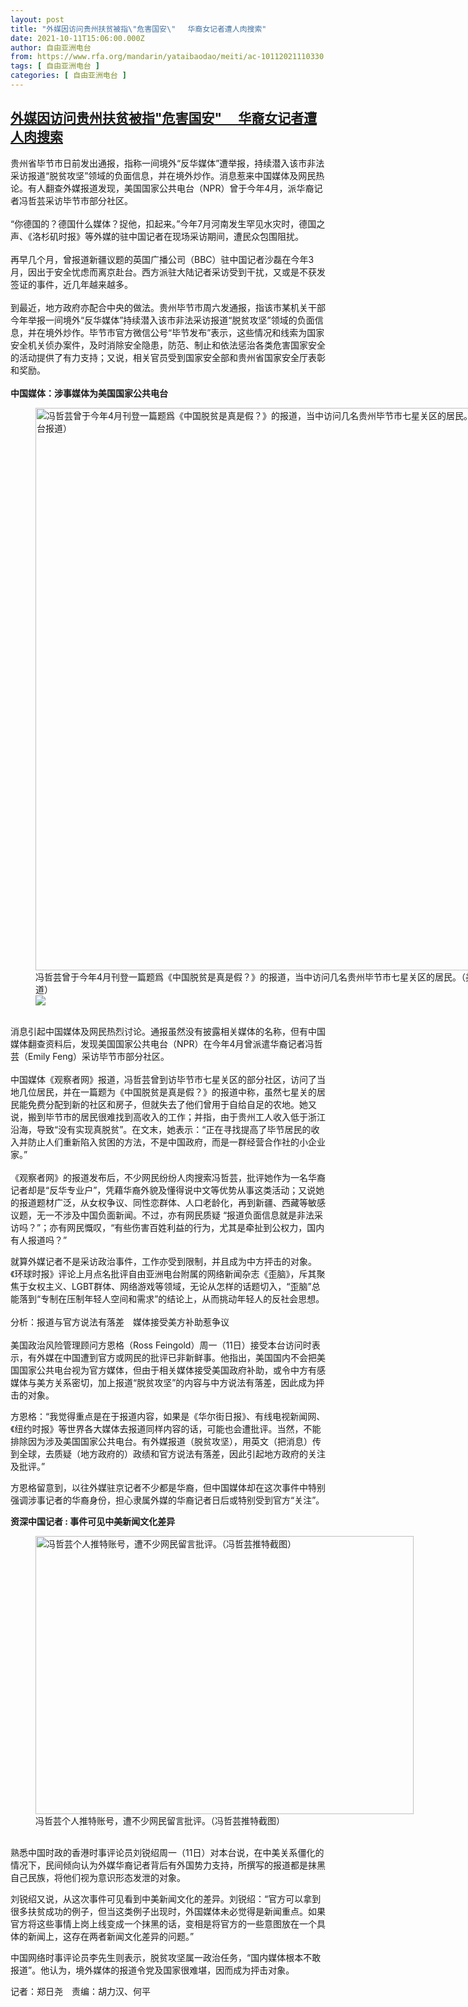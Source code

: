 ```yaml
---
layout: post
title: "外媒因访问贵州扶贫被指\"危害国安\"　 华裔女记者遭人肉搜索"
date: 2021-10-11T15:06:00.000Z
author: 自由亚洲电台
from: https://www.rfa.org/mandarin/yataibaodao/meiti/ac-10112021110330.html
tags: [ 自由亚洲电台 ]
categories: [ 自由亚洲电台 ]
---
```

<!--1633964760000-->
[外媒因访问贵州扶贫被指"危害国安"　 华裔女记者遭人肉搜索](https://www.rfa.org/mandarin/yataibaodao/meiti/ac-10112021110330.html)
------

<div>
<p>贵州省毕节市日前发出通报，指称一间境外“反华媒体”遭举报，持续潜入该市非法采访报道“脱贫攻坚”领域的负面信息，并在境外炒作。消息惹来中国媒体及网民热论。有人翻查外媒报道发现，美国国家公共电台（NPR）曾于今年4月，派华裔记者冯哲芸采访毕节市部分社区。 <br/><br/>“你德国的？德国什么媒体？捉他，扣起来。”今年7月河南发生罕见水灾时，德国之声、《洛杉矶时报》等外媒的驻中国记者在现场采访期间，遭民众包围阻扰。<br/><br/>再早几个月，曾报道新疆议题的英国广播公司（BBC）驻中国记者沙磊在今年3月，因出于安全忧虑而离京赴台。西方派驻大陆记者采访受到干扰，又或是不获发签证的事件，近几年越来越多。<br/><br/>到最近，地方政府亦配合中央的做法。贵州毕节市周六发通报，指该市某机关干部今年举报一间境外“反华媒体”持续潜入该市非法采访报道“脱贫攻坚”领域的负面信息，并在境外炒作。毕节市官方微信公号“毕节发布”表示，这些情况和线索为国家安全机关侦办案件，及时消除安全隐患，防范、制止和依法惩治各类危害国家安全的活动提供了有力支持；又说，相关官员受到国家安全部和贵州省国家安全厅表彰和奖励。<br/><br/><strong>中国媒体：涉事媒体为美国国家公共电台　</strong><br/><figure class="image-richtext image-inline captioned" style="width:815px;"><img alt="冯哲芸曾于今年4月刊登一篇题爲《中国脱贫是真是假？》的报道，当中访问几名贵州毕节市七星关区的居民。（美国国家公共电台报道）" height="900" src="https://www.rfa.org/mandarin/yataibaodao/meiti/ac-10112021110330.html/m1011ac2.jpg/@@images/f78df5b7-475b-401a-a924-eac960ab1382.jpeg" title="2" width="815"/><figcaption class="image-caption">冯哲芸曾于今年4月刊登一篇题爲《中国脱贫是真是假？》的报道，当中访问几名贵州毕节市七星关区的居民。（美国国家公共电台报道）</figcaption><small></small><div id="zoomattribute"><a data-caption="冯哲芸曾于今年4月刊登一篇题爲《中国脱贫是真是假？》的报道，当中访问几名贵州毕节市七星关区的居民。（美国国家公共电台报道）" data-fancybox="" href="https://www.rfa.org/mandarin/yataibaodao/meiti/ac-10112021110330.html/m1011ac2.jpg" id="single_image" title="冯哲芸曾于今年4月刊登一篇题爲《中国脱贫是真是假？》的报道，当中访问几名贵州毕节市七星关区的居民。（美国国家公共电台报道）"><img src="/++plone++rfa-resources/img/icon-zoom.png"/></a></div></figure><br/>消息引起中国媒体及网民热烈讨论。通报虽然没有披露相关媒体的名称，但有中国媒体翻查资料后，发现美国国家公共电台（NPR）在今年4月曾派遣华裔记者冯哲芸（Emily Feng）采访毕节市部分社区。<br/><br/>中国媒体《观察者网》报道，冯哲芸曾到访毕节市七星关区的部分社区，访问了当地几位居民，并在一篇题为《中国脱贫是真是假？》的报道中称，虽然七星关的居民能免费分配到新的社区和房子，但就失去了他们曾用于自给自足的农地。她又说，搬到毕节市的居民很难找到高收入的工作；并指，由于贵州工人收入低于浙江沿海，导致“没有实现真脱贫”。在文末，她表示：“正在寻找提高了毕节居民的收入并防止人们重新陷入贫困的方法，不是中国政府，而是一群经营合作社的小企业家。” <br/><br/>《观察者网》的报道发布后，不少网民纷纷人肉搜索冯哲芸，批评她作为一名华裔记者却是“反华专业户”，凭藉华裔外貌及懂得说中文等优势从事这类活动；又说她的报道题材广泛，从女权争议、同性恋群体、人口老龄化，再到新疆、西藏等敏感议题，无一不涉及中国负面新闻。不过，亦有网民质疑 “报道负面信息就是非法采访吗？”；亦有网民慨叹，“有些伤害百姓利益的行为，尤其是牵扯到公权力，国内有人报道吗？”</p><p>就算外媒记者不是采访政治事件，工作亦受到限制，并且成为中方抨击的对象。《环球时报》评论上月点名批评自由亚洲电台附属的网络新闻杂志《歪脑》，斥其聚焦于女权主义、LGBT群体、网络游戏等领域，无论从怎样的话题切入，“歪脑”总能落到“专制在压制年轻人空间和需求”的结论上，从而挑动年轻人的反社会思想。<br/><br/>分析：报道与官方说法有落差　媒体接受美方补助惹争议<br/><br/>美国政治风险管理顾问方恩格（Ross Feingold）周一（11日）接受本台访问时表示，有外媒在中国遭到官方或网民的批评已非新鲜事。他指出，美国国内不会把美国国家公共电台视为官方媒体，但由于相关媒体接受美国政府补助，或令中方有感媒体与美方关系密切，加上报道“脱贫攻坚”的内容与中方说法有落差，因此成为抨击的对象。</p><p>方恩格：“我觉得重点是在于报道内容，如果是《华尔街日报》、有线电视新闻网、《纽约时报》等世界各大媒体去报道同样内容的话，可能也会遭批评。当然，不能排除因为涉及美国国家公共电台。有外媒报道（脱贫攻坚），用英文（把消息）传到全球，去质疑（地方政府的）政绩和官方说法有落差，因此引起地方政府的关注及批评。”</p><p>方恩格留意到，以往外媒驻京记者不少都是华裔，但中国媒体却在这次事件中特别强调涉事记者的华裔身份，担心隶属外媒的华裔记者日后或特别受到官方“关注”。</p><p><strong>资深中国记者 : 事件可见中美新闻文化差异</strong><br/><figure class="image-richtext image-inline captioned" style="width:605px;"><img alt="冯哲芸个人推特账号，遭不少网民留言批评。（冯哲芸推特截图）" height="445" src="https://www.rfa.org/mandarin/yataibaodao/meiti/ac-10112021110330.html/m1011ac1.jpg/@@images/63953ec0-4550-40a1-94ff-7b1b329462b3.jpeg" title="1" width="605"/><figcaption class="image-caption">冯哲芸个人推特账号，遭不少网民留言批评。（冯哲芸推特截图）</figcaption><small></small></figure><br/>熟悉中国时政的香港时事评论员刘锐绍周一（11日）对本台说，在中美关系僵化的情况下，民间倾向认为外媒华裔记者背后有外国势力支持，所撰写的报道都是抹黑自己民族，将他们视为意识形态发泄的对象。</p><p>刘锐绍又说，从这次事件可见看到中美新闻文化的差异。刘锐绍：“官方可以拿到很多扶贫成功的例子，但当这类例子出现时，外国媒体未必觉得是新闻重点。如果官方将这些事情上岗上线变成一个抹黑的话，变相是将官方的一些意图放在一个具体的新闻上，这存在两者新闻文化差异的问题。”</p><p>中国网络时事评论员李先生则表示，脱贫攻坚属一政治任务，“国内媒体根本不敢报道”。他认为，境外媒体的报道令党及国家很难堪，因而成为抨击对象。</p><p>记者：郑日尧　责编：胡力汉、何平</p>
</div>

